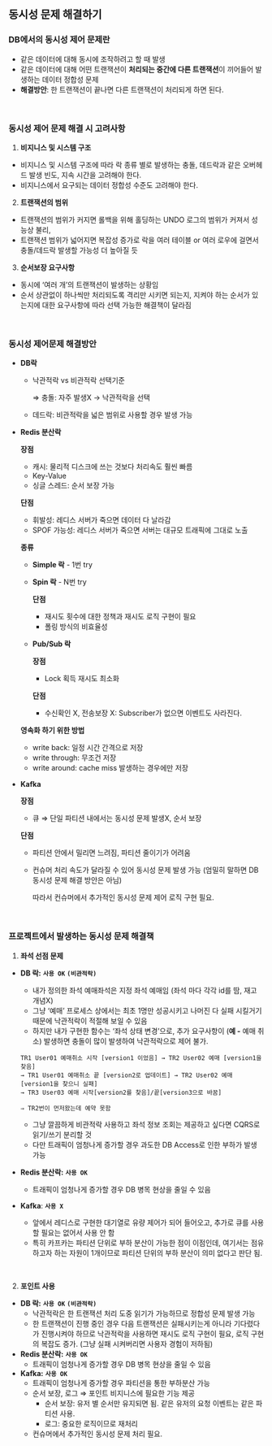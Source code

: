 ## 동시성 문제 해결하기

### DB에서의 동시성 제어 문제란

- 같은 데이터에 대해 동시에 조작하려고 할 때 발생
- 같은 데이터에 대해 어떤 트랜잭션이 **처리되는 중간에 다른 트랜잭션**이 끼어들어 발생하는 데이터 정합성 문제
- **해결방안**: 한 트랜잭션이 끝나면 다른 트랜잭션이 처리되게 하면 된다.
  
<br/>

### 동시성 제어 문제 해결 시 고려사항

1. **비지니스 및 시스템 구조**
- 비지니스 및 시스템 구조에 따라 락 종류 별로 발생하는 충돌, 데드락과 같은 오버헤드 발생 빈도, 지속 시간을 고려해야 한다.
- 비지니스에서 요구되는 데이터 정합성 수준도 고려해야 한다.
2. **트랜잭션의 범위**
- 트랜잭션의 범위가 커지면 롤백을 위해 홀딩하는 UNDO 로그의 범위가 커져서 성능상 불리, 
- 트랜잭션 범위가 넓어지면 복잡성 증가로 락을 여러 테이블 or 여러 로우에 걸면서 충돌/데드락 발생할 가능성 더 높아질 듯
3. **순서보장 요구사항**
- 동시에 ‘여러 개’의 트랜잭션이 발생하는 상황임
- 순서 상관없이 하나씩만 처리되도록 격리만 시키면 되는지, 지켜야 하는 순서가 있는지에 대한 요구사항에 따라 선택 가능한 해결책이 달라짐

<br/>

### 동시성 제어문제 해결방안

- **DB락**
    - 낙관적락 vs 비관적락 선택기준
        
        ⇒ 충돌: 자주 발생X → 낙관적락을 선택
        
    - 데드락: 비관적락을 넓은 범위로 사용할 경우 발생 가능

- **Redis 분산락**
    
    **장점**
    
    - 캐시: 물리적 디스크에 쓰는 것보다 처리속도 훨씬 빠름
    - Key-Value
    - 싱글 스레드: 순서 보장 가능
    
    **단점**
    
    - 휘발성: 레디스 서버가 죽으면 데이터 다 날라감
    - SPOF 가능성: 레디스 서버가 죽으면 서버는 대규모 트래픽에 그대로 노출
    
    **종류**
    
    - **Simple 락** - 1번 try
    - **Spin 락** - N번 try
        
        **단점**
        
        - 재시도 횟수에 대한 정책과 재시도 로직 구현이 필요
        - 폴링 방식의 비효율성
    - **Pub/Sub 락**
        
        **장점**
        
        - Lock 획득 재시도 최소화
        
        **단점**
        
        - 수신확인 X, 전송보장 X: Subscriber가 없으면 이벤트도 사라진다.
    
    **영속화 하기 위한 방법**
    
    - write back: 일정 시간 간격으로 저장
    - write through: 무조건 저장
    - write around: cache miss 발생하는 경우에만 저장

- **Kafka**
    
    **장점**
    
    - 큐 ⇒ 단일 파티션 내에서는 동시성 문제 발생X, 순서 보장
    
    **단점**
    
    - 파티션 안에서 밀리면 느려짐, 파티션 줄이기가 어려움
    - 컨슈머 처리 속도가 달라질 수 있어 동시성 문제 발생 가능 (엄밀히 말하면 DB 동시성 문제 해결 방안은 아님)
        
        따라서 컨슈머에서 추가적인 동시성 문제 제어 로직 구현 필요.
        
<br/>

### 프로젝트에서 발생하는 동시성 문제 해결책

1. **좌석 선점 문제**

- **DB 락:** **`사용 OK`** **`(비관적락)`**
  
    - 내가 정의한 좌석 예매좌석은 지정 좌석 예매임 (좌석 마다 각각 id를 땀, 재고 개념X)
    - 그냥 ‘예매’ 프로세스 상에서는 최초 1명만 성공시키고 나머진 다 실패 시킬거기 때문에 낙관적락이 적절해 보일 수 있음
    - 하지만 내가 구현한 함수는 ‘좌석 상태 변경’으로, 추가 요구사항이 (**예 -** 예매 취소) 발생하면 충돌이 많이 발생하여 낙관적락으로 제어 불가.

    ```
    TR1 User01 예매취소 시작 [version1 이었음] → TR2 User02 예매 [version1을 찾음]
    → TR1 User01 예매취소 끝 [version2로 업데이트] → TR2 User02 예매 [version1을 찾으니 실패]
    → TR3 User03 예매 시작[version2를 찾음]/끝[version3으로 바꿈] 
    
    ⇒ TR2번이 먼저왔는데 예약 못함
    ```    
    
    - 그냥 깔끔하게 비관적락 사용하고 좌석 정보 조회는 제공하고 싶다면 CQRS로 읽기/쓰기 분리할 것
    - 다만 트래픽이 엄청나게 증가할 경우 과도한 DB Access로 인한 부하가 발생 가능
      
- **Redis 분산락:** **`사용 OK`**
    - 트래픽이 엄청나게 증가할 경우 DB 병목 현상을 줄일 수 있음
      
- **Kafka**: **`사용 X`**
    - 앞에서 레디스로 구현한 대기열로 유량 제어가 되어 들어오고, 추가로 큐를 사용할 필요는 없어서 사용 안 함
    - 특히 카프카는 파티션 단위로 부하 분산이 가능한 점이 이점인데, 여기서는 점유하고자 하는 자원이 1개이므로 파티션 단위의 부하 분산이 의미 없다고 판단 됨.

<br/>

2. **포인트 사용**

- **DB 락:** **`사용 OK`** **`(비관적락)`**
    - 낙관적락은 한 트랜잭션 처리 도중 읽기가 가능하므로 정합성 문제 발생 가능
    - 한 트랜잭션이 진행 중인 경우 다음 트랜잭션은 실패시키는게 아니라 기다렸다가 진행시켜야 하므로 낙관적락을 사용하면 재시도 로직 구현이 필요, 로직 구현의 복잡도 증가.
    (그냥 실패 시켜버리면 사용자 경험이 저하됨)
- **Redis 분산락:** **`사용 OK`**
    - 트래픽이 엄청나게 증가할 경우 DB 병목 현상을 줄일 수 있음
- **Kafka:** **`사용 OK`**
    - 트래픽이 엄청나게 증가할 경우 파티션을 통한 부하분산 가능
    - 순서 보장, 로그 ⇒ 포인트 비지니스에 필요한 기능 제공
        - 순서 보장: 유저 별 순서만 유지되면 됨. 같은 유저의 요청 이벤트는 같은 파티션 사용.
        - 로그: 중요한 로직이므로 재처리
    - 컨슈머에서 추가적인 동시성 문제 처리 필요.
